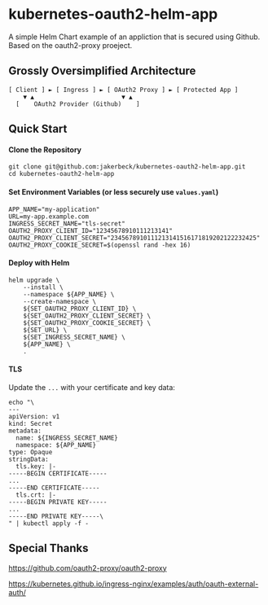 # kubernetes-oauth2-helm-app
A simple Helm Chart example of an appliction that is secured using Github.  Based on the oauth2-proxy proeject.


## Grossly Oversimplified Architecture
```
[ Client ] ► [ Ingress ] ► [ OAuth2 Proxy ] ► [ Protected App ] 
    ▼ ▲                        ▼ ▲
  [    OAuth2 Provider (Github)    ]
```

## Quick Start
#### Clone the Repository
```
git clone git@github.com:jakerbeck/kubernetes-oauth2-helm-app.git
cd kubernetes-oauth2-helm-app
```

#### Set Environment Variables (or less securely use `values.yaml`)
```
APP_NAME="my-application"
URL=my-app.example.com
INGRESS_SECRET_NAME="tls-secret"
OAUTH2_PROXY_CLIENT_ID="12345678910111213141"
OAUTH2_PROXY_CLIENT_SECRET="2345678910111213141516171819202122232425"
OAUTH2_PROXY_COOKIE_SECRET=$(openssl rand -hex 16)
```

#### Deploy with Helm
```
helm upgrade \
    --install \
    --namespace ${APP_NAME} \
    --create-namespace \
    ${SET_OAUTH2_PROXY_CLIENT_ID} \
    ${SET_OAUTH2_PROXY_CLIENT_SECRET} \
    ${SET_OAUTH2_PROXY_COOKIE_SECRET} \
    ${SET_URL} \
    ${SET_INGRESS_SECRET_NAME} \
    ${APP_NAME} \
    .
```

#### TLS
Update the `...` with your certificate and key data:
```
echo "\
---
apiVersion: v1
kind: Secret
metadata:
  name: ${INGRESS_SECRET_NAME}
  namespace: ${APP_NAME}
type: Opaque
stringData:
  tls.key: |-
-----BEGIN CERTIFICATE-----
...
-----END CERTIFICATE-----
  tls.crt: |-
-----BEGIN PRIVATE KEY-----
...
-----END PRIVATE KEY-----\
" | kubectl apply -f -
```

## Special Thanks
https://github.com/oauth2-proxy/oauth2-proxy

https://kubernetes.github.io/ingress-nginx/examples/auth/oauth-external-auth/

